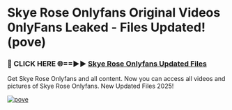 # Skye Rose Onlyfans Original Videos 0nlyFans Leaked - Files Updated! (pove)

<h3>🔴 CLICK HERE 🌐==►► <a href="https://tinyurl.com/4seja8ks" rel="nofollow">Skye Rose Onlyfans Updated Files</a></h3>

Get Skye Rose Onlyfans and all content. Now you can access all videos and pictures of Skye Rose Onlyfans. New Updated Files 2025!

[![pove](https://i.imgur.com/EWjZXRe.gif)](https://tinyurl.com/4seja8ks)
